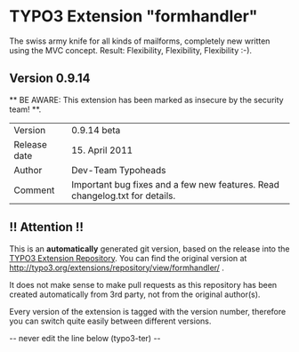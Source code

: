 # TYPO3 Extension "formhandler"
The swiss army knife for all kinds of mailforms, completely new written using the MVC concept. Result: Flexibility, Flexibility, Flexibility	:-).

## Version 0.9.14
** BE AWARE: This extension has been marked as insecure by the security team! **.



<table>
	<tr><td>Version</td><td>0.9.14 beta</td></tr>
	<tr><td>Release date</td><td>15. April 2011</td></tr>
	<tr><td>Author</td><td>Dev-Team Typoheads</td></tr>
	<tr><td>Comment</td><td>Important bug fixes and a few new features. Read changelog.txt for details.</td></tr>
</table>

## !! Attention !!
This is an **automatically** generated git version, based on the release into the [TYPO3 Extension Repository](http://www.typo3.org/extensions/).
You can find the original version at http://typo3.org/extensions/repository/view/formhandler/ .

It does not make sense to make pull requests as this repository has been created automatically from 3rd party, not from the original author(s).

Every version of the extension is tagged with the version number, therefore you can switch quite easily between different versions.


-- never edit the line below (typo3-ter) --